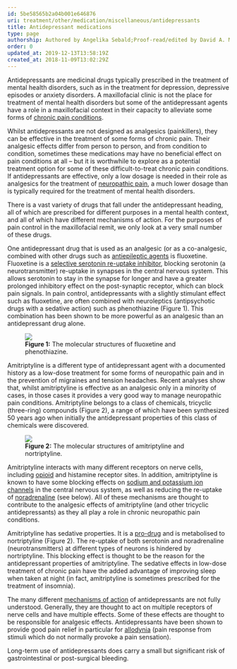 ```yaml
---
id: 5be58565b2a04b001e646876
uri: treatment/other/medication/miscellaneous/antidepressants
title: Antidepressant medications
type: page
authorship: Authored by Angelika Sebald;Proof-read/edited by David A. Mitchell
order: 0
updated_at: 2019-12-13T13:58:19Z
created_at: 2018-11-09T13:02:29Z
---
```


<p>Antidepressants are medicinal drugs typically prescribed in the
    treatment of mental health disorders, such as in the treatment
    for depression, depressive episodes or anxiety disorders.
    A maxillofacial clinic is not the place for treatment of
    mental health disorders but some of the antidepressant agents
    have a role in a maxillofacial context in their capacity
    to alleviate some forms of <a href="/diagnosis/a-z/facial-pain-syndrome">chronic pain conditions</a>.</p>
<p>Whilst antidepressants are not designed as analgesics (painkillers),
    they can be effective in the treatment of some forms of chronic
    pain. Their analgesic effects differ from person to person,
    and from condition to condition, sometimes these medications
    may have no beneficial effect on pain conditions at all –
    but it is worthwhile to explore as a potential treatment
    option for some of these difficult-to-treat chronic pain
    conditions. If antidepressants are effective, only a low
    dosage is needed in their role as analgesics for the treatment
    of <a href="/treatment/surgery/neuropathies/more-info">neuropathic pain</a>,
    a much lower dosage than is typically required for the treatment
    of mental health disorders.</p>
<p>There is a vast variety of drugs that fall under the antidepressant
    heading, all of which are prescribed for different purposes
    in a mental health context, and all of which have different
    mechanisms of action. For the purposes of pain control in
    the maxillofacial remit, we only look at a very small number
    of these drugs.</p>
<p>One antidepressant drug that is used as an analgesic (or as a
    co-analgesic, combined with other drugs such as <a href="/treatment/other/medication/miscellaneous/antiepileptics">antiepileptic agents</a>    is fluoxetine. Fluoxetine is a <a href="/treatment/other/medication/pain/detailed">selective serotonin re-uptake inhibitor</a>,
    blocking serotonin (a neurotransmitter) re-uptake in synapses
    in the central nervous system. This allows serotonin to stay
    in the synapse for longer and have a greater prolonged inhibitory
    effect on the post-synaptic receptor, which can block pain
    signals. In pain control, antidepressants with a slightly
    stimulant effect such as fluoxetine, are often combined with
    neuroleptics (antipsychotic drugs with a sedative action)
    such as phenothiazine (Figure 1). This combination has been
    shown to be more powerful as an analgesic than an antidepressant
    drug alone.</p>
<figure><img src="/treatment-other-medication-miscellaneous-antidepressants-figure1.png">
    <figcaption><strong>Figure 1:</strong> The molecular structures of fluoxetine
        and phenothiazine.</figcaption>
</figure>
<p>Amitriptyline is a different type of antidepressant agent with
    a documented history as a low-dose treatment for some forms
    of neuropathic pain and in the prevention of migraines and
    tension headaches. Recent analyses show that, whilst amitriptyline
    is effective as an analgesic only in a minority of cases,
    in those cases it provides a very good way to manage neuropathic
    pain conditions. Amitriptyline belongs to a class of chemicals,
    tricyclic (three-ring) compounds (Figure 2), a range of which
    have been synthesized 50 years ago when initially the antidepressant
    properties of this class of chemicals were discovered.</p>
<figure><img src="/treatment-other-medication-miscellaneous-antidepressants-figure2.png">
    <figcaption><strong>Figure 2:</strong> The molecular structures of amitriptyline
        and nortriptyline.</figcaption>
</figure>
<p>Amitriptyline interacts with many different receptors on nerve
    cells, including <a href="/treatment/other/medication/pain/detailed">opioid</a>    and histamine receptor sites. In addition, amitriptyline
    is known to have some blocking effects on <a href="/treatment/other/medication/pain/more-info">sodium and potassium ion channels</a>    in the central nervous system, as well as reducing the re-uptake
    of <a href="/treatment/other/medication/pain/detailed">noradrenaline</a>    (see below). All of these mechanisms are thought to contribute
    to the analgesic effects of amitriptyline (and other tricyclic
    antidepressants) as they all play a role in chronic neuropathic
    pain conditions.</p>
<p>Amitriptyline has sedative properties. It is a <a href="/treatment/other/medication/delivery/more-info">pro-drug</a>    and is metabolised to nortriptyline (Figure 2). The re-uptake
    of both serotonin and noradrenaline (neurotransmitters) at
    different types of neurons is hindered by nortriptyline.
    This blocking effect is thought to be the reason for the
    antidepressant properties of amitriptyline. The sedative
    effects in low-dose treatment of chronic pain have the added
    advantage of improving sleep when taken at night (in fact,
    amitriptyline is sometimes prescribed for the treatment of
    insomnia).</p>
<p>The many different <a href="/treatment/other/medication/pain/detailed">mechanisms of action</a>    of antidepressants are not fully understood. Generally, they
    are thought to act on multiple receptors of nerve cells and
    have multiple effects. Some of these effects are thought
    to be responsible for analgesic effects. Antidepressants
    have been shown to provide good pain relief in particular
    for <a href="/treatment/other/medication/pain/more-info">allodynia</a>    (pain response from stimuli which do not normally provoke
    a pain sensation).</p>
<p>Long-term use of antidepressants does carry a small but significant
    risk of gastrointestinal or post-surgical bleeding.</p>
